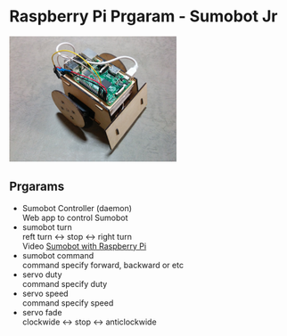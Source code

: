 # Raspberry Pi Prgaram - Sumobot Jr

<img src="https://github.com/FabLabKannai/SumobotJr/blob/master/docs/raspi_ver.jpg" width="300" /> <br/>

## Prgarams
- Sumobot Controller (daemon) <br/>
Web app to control Sumobot <br/>
- sumobot turn <br/>
  reft turn <-> stop <-> right turn <br/>
  Video [Sumobot with Raspberry Pi](https://www.youtube.com/watch?v=J9WRliGs7vI) <br/>
- sumobot command <br/>
  command specify forward, backward or etc <br/>
- servo duty <br/>
  command specify duty <br/>
- servo speed <br/>
  command specify speed <br/>
- servo fade <br/>
  clockwide <-> stop <-> anticlockwide <br/>
